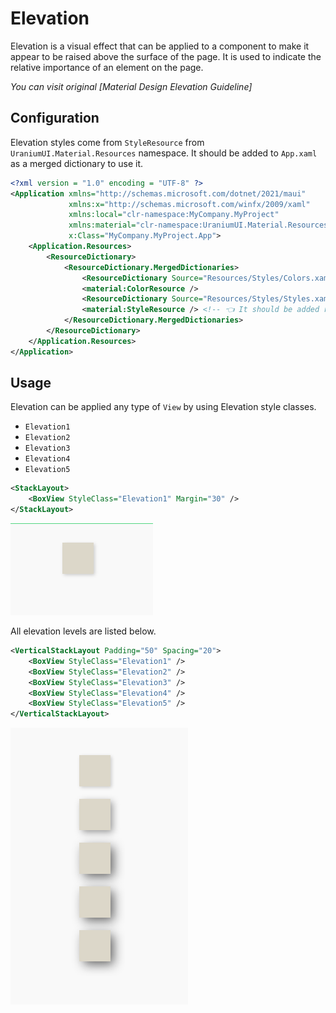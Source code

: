 # Elevation

Elevation is a visual effect that can be applied to a component to make it appear to be raised above the surface of the page. It is used to indicate the relative importance of an element on the page.

_You can visit original [Material Design Elevation Guideline]_

## Configuration
Elevation styles come from `StyleResource` from `UraniumUI.Material.Resources` namespace. It should be added to `App.xaml` as a merged dictionary to use it.

```xml
<?xml version = "1.0" encoding = "UTF-8" ?>
<Application xmlns="http://schemas.microsoft.com/dotnet/2021/maui"
             xmlns:x="http://schemas.microsoft.com/winfx/2009/xaml"
             xmlns:local="clr-namespace:MyCompany.MyProject"
             xmlns:material="clr-namespace:UraniumUI.Material.Resources;assembly=UraniumUI.Material"
             x:Class="MyCompany.MyProject.App">
    <Application.Resources>
        <ResourceDictionary>
            <ResourceDictionary.MergedDictionaries>
                <ResourceDictionary Source="Resources/Styles/Colors.xaml" />
                <material:ColorResource />
                <ResourceDictionary Source="Resources/Styles/Styles.xaml" />
                <material:StyleResource /> <!-- 👈 It should be added right after Styles.xaml -->
            </ResourceDictionary.MergedDictionaries>
        </ResourceDictionary>
    </Application.Resources>
</Application>

```

## Usage

Elevation can be applied any type of `View` by using Elevation style classes.

- `Elevation1`
- `Elevation2`
- `Elevation3`
- `Elevation4`
- `Elevation5`

```xml
<StackLayout>
    <BoxView StyleClass="Elevation1" Margin="30" />
</StackLayout>
```

![MAUI Material Design Elevation](images/elevation-single-demo.png)


All elevation levels are listed below.

```xml
<VerticalStackLayout Padding="50" Spacing="20">
    <BoxView StyleClass="Elevation1" />
    <BoxView StyleClass="Elevation2" />
    <BoxView StyleClass="Elevation3" />
    <BoxView StyleClass="Elevation4" />
    <BoxView StyleClass="Elevation5" />
</VerticalStackLayout>
```


![MAUI Material Design Elevation](images/elevation-all-demo.png)